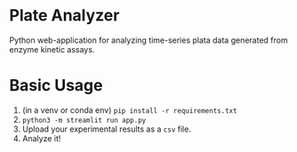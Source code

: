 # Plate Analyzer

Python web-application for analyzing time-series plata data generated from enzyme kinetic assays.

# Basic Usage
1. (in a venv or conda env) `pip install -r requirements.txt`
2. `python3 -m streamlit run app.py`
3. Upload your experimental results as a `csv` file.
4. Analyze it!
